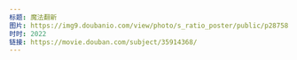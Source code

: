 ```yaml
---
标题: 魔法翻新
图片: https://img9.doubanio.com/view/photo/s_ratio_poster/public/p2875890464.jpg
时时: 2022
链接: https://movie.douban.com/subject/35914368/
---
```

